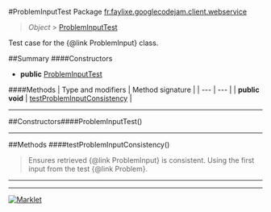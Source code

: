 #ProblemInputTest
Package [fr.faylixe.googlecodejam.client.webservice](README.md)<br>

> *Object* > [ProblemInputTest](ProblemInputTest.md)

Test case for the {@link ProblemInput} class.

##Summary
####Constructors
* **public** [ProblemInputTest](#probleminputtest)

####Methods
| Type and modifiers | Method signature |
| --- | --- |
| **public** **void** | [testProblemInputConsistency](#testprobleminputconsistency) |

---


##Constructors####ProblemInputTest()
> 

---


##Methods
####testProblemInputConsistency()
> Ensures retrieved {@link ProblemInput}
 is consistent. Using the first input from
 the test {@link Problem}.

---

---

[![Marklet](https://img.shields.io/badge/Generated%20by-Marklet-green.svg)](https://github.com/Faylixe/marklet)